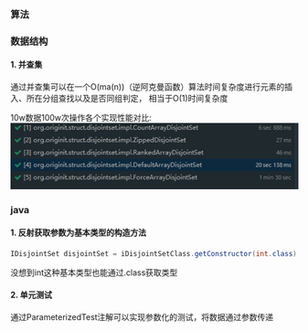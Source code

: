 ### 算法

### 数据结构
#### 1. 并查集
通过并查集可以在一个O(ma(n))（逆阿克曼函数）算法时间复杂度进行元素的插入、所在分组查找以及是否同组判定，
相当于O(1)时间复杂度  

10w数据100w次操作各个实现性能对比:
![性能对比](./img/disjointset_effect_test.png)
### java
#### 1. 反射获取参数为基本类型的构造方法
```java
IDisjointSet disjointSet = iDisjointSetClass.getConstructor(int.class).newInstance(9);
```
没想到int这种基本类型也能通过.class获取类型

#### 2. 单元测试
通过ParameterizedTest注解可以实现参数化的测试，将数据通过参数传递
